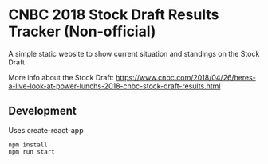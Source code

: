 # CNBC 2018 Stock Draft Results Tracker (Non-official)

A simple static website to show current situation and standings on the Stock Draft

More info about the Stock Draft: https://www.cnbc.com/2018/04/26/heres-a-live-look-at-power-lunchs-2018-cnbc-stock-draft-results.html

## Development

Uses create-react-app

```
npm install
npm run start
```
